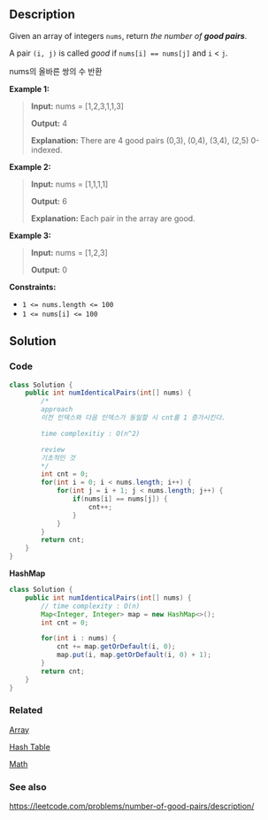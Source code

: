 ## Description
Given an array of integers `nums`, return _the number of **good pairs**_.

A pair `(i, j)` is called _good_ if `nums[i] == nums[j]` and `i` < `j`.

nums의 올바른 쌍의 수 반환

**Example 1:**

> **Input:** nums = \[1,2,3,1,1,3]
> 
> **Output:** 4
> 
> **Explanation:** There are 4 good pairs (0,3), (0,4), (3,4), (2,5) 0-indexed.

**Example 2:**

> **Input:** nums = \[1,1,1,1]
> 
> **Output:** 6
> 
> **Explanation:** Each pair in the array are good.
 
**Example 3:**
> **Input:** nums = [1,2,3]
> 
> **Output:** 0
 
**Constraints:**

- `1 <= nums.length <= 100`
- `1 <= nums[i] <= 100`

## Solution
### Code
```java
class Solution {
    public int numIdenticalPairs(int[] nums) {
        /*
        approach
        이전 인덱스와 다음 인덱스가 동일할 시 cnt를 1 증가시킨다.

        time complexitiy : O(n^2)

        review
        기초적인 것
        */
        int cnt = 0;
        for(int i = 0; i < nums.length; i++) {
            for(int j = i + 1; j < nums.length; j++) {
                if(nums[i] == nums[j]) {
                    cnt++;
                }
            }
        }
        return cnt;
    }
}
```

**HashMap**
```java
class Solution {
    public int numIdenticalPairs(int[] nums) {
        // time complexity : O(n)
        Map<Integer, Integer> map = new HashMap<>();
        int cnt = 0;

        for(int i : nums) {
            cnt += map.getOrDefault(i, 0);
            map.put(i, map.getOrDefault(i, 0) + 1);
        }
        return cnt;
    }
}
```

### Related
[Array](/Data-Structure/Array.md)

[Hash Table](/Data-Structure/Hash-Table.md)

[Math](/Java/Math-class.md)

### See also

https://leetcode.com/problems/number-of-good-pairs/description/